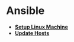 <!-- generated by markdown-notes-tree -->

# Ansible

<!-- optional markdown-notes-tree directory description starts here -->

<!-- optional markdown-notes-tree directory description ends here -->

- [**Setup Linux Machine**](<Setup Linux Machine>)
- [**Update Hosts**](<Update Hosts>)
